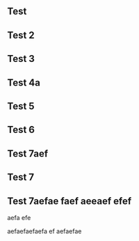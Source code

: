## Test
## Test 2
## Test 3
## Test 4a
## Test 5
## Test 6
## Test 7aef
## Test 7
## Test 7aefae faef aeeaef efef
aefa efe

aefaefaefaefa ef
aefaefae
